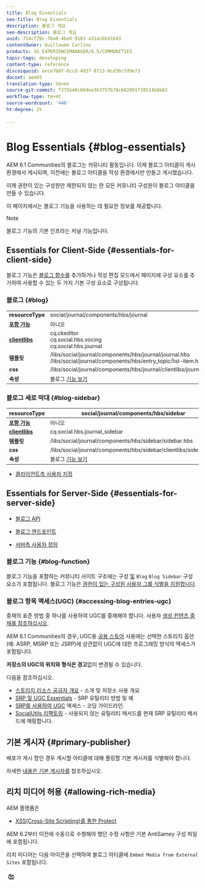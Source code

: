 ```yaml
---
title: Blog Essentials
seo-title: Blog Essentials
description: 블로그 개요
seo-description: 블로그 개요
uuid: 714cf70c-76a0-4be6-9163-a31ac6bd1643
contentOwner: Guillaume Carlino
products: SG_EXPERIENCEMANAGER/6.5/COMMUNITIES
topic-tags: developing
content-type: reference
discoiquuid: eece7b8f-6ccd-4037-8713-0cd36cfd9e73
docset: aem65
translation-type: tm+mt
source-git-commit: f375b40c084ee363757b78c602091f38524b8b03
workflow-type: tm+mt
source-wordcount: '446'
ht-degree: 2%

---
```



# Blog Essentials {#blog-essentials}

AEM 6.1 Communities의 블로그는 커뮤니티 활동입니다. 이제 블로그 아티클이 게시 환경에서 게시되며, 이전에는 블로그 아티클을 작성 환경에서만 만들고 게시했습니다.

이제 권한이 있는 구성원만 제한되지 않는 한 모든 커뮤니티 구성원이 블로그 아티클을 만들 수 있습니다.

이 페이지에서는 블로그 기능을 사용하는 데 필요한 정보를 제공합니다.

>[!NOTE]
>
>블로그 기능의 기본 인프라는 저널 기능입니다.

## Essentials for Client-Side {#essentials-for-client-side}

블로그 기능은 [블로그 함수를](/help/communities/functions.md#blog-function) 추가하거나 작성 편집 모드에서 페이지에 구성 요소를 추가하여 사용할 수 있는 두 가지 기본 구성 요소로 구성됩니다.

### 블로그 {#blog}

<table>
 <tbody>
  <tr>
   <td> <strong>resourceType</strong></td>
   <td>social/journal/components/hbs/journal</td>
  </tr>
  <tr>
   <td> <a href="/help/communities/scf.md#add-or-include-a-communities-component"><strong>포함 가능</strong></a></td>
   <td>아니오</td>
  </tr>
  <tr>
   <td> <a href="/help/communities/clientlibs.md"><strong>clientlibs</strong></a></td>
   <td>cq.ckeditor<br /> cq.social.hbs.vocing<br /> cq.social.hbs.journal</td>
  </tr>
  <tr>
   <td> <strong>템플릿</strong></td>
   <td> /libs/social/journal/components/hbs/journal/journal.hbs<br /> /libs/social/journal/components/hbs/entry_topic/list-item.hbs</td>
  </tr>
  <tr>
   <td> <strong>css</strong></td>
   <td> /libs/social/journal/components/hbs/journal/clientlibs/journal.css</td>
  </tr>
  <tr>
   <td><strong> 속성</strong></td>
   <td>블로그 <a href="/help/communities/blog-feature.md">기능 보기</a></td>
  </tr>
 </tbody>
</table>

### 블로그 세로 막대 {#blog-sidebar}

| **resourceType** | social/journal/components/hbs/sidebar |
|---|---|
| [**포함 가능**](/help/communities/scf.md#add-or-include-a-communities-component) | 아니오 |
| [**clientlibs**](/help/communities/clientlibs.md) | cq.social.hbs.journal_sidebar |
| **템플릿** | /libs/social/journal/components/hbs/sidebar/sidebar.hbs |
| **css** | /libs/social/journal/components/hbs/sidebar/clientlibs/sidebar.css |
| **속성** | 블로그 [기능 보기](/help/communities/blog-feature.md) |

* [클라이언트측 사용자 지정](/help/communities/client-customize.md)

## Essentials for Server-Side {#essentials-for-server-side}

* [블로그 API](https://helpx.adobe.com/experience-manager/6-5/sites/developing/using/reference-materials/javadoc/com/adobe/cq/social/journal/client/api/package-summary.html)

* [블로그 엔드포인트](https://helpx.adobe.com/experience-manager/6-5/sites/developing/using/reference-materials/javadoc/com/adobe/cq/social/journal/client/endpoints/package-summary.html)

* [서버측 사용자 정의](/help/communities/server-customize.md)

### 블로그 기능 {#blog-function}

블로그 기능을 포함하는 커뮤니티 사이트 구조에는 구성 [및](/help/communities/functions.md#blog-function) `Blog` `Blog Sidebar` 구성 요소가 포함됩니다. 블로그 기능은 [권한이 있는 구성원 사용자 그룹 식별을 지원합니다](/help/communities/users.md#privileged-members-group).

### 블로그 항목 액세스(UGC) {#accessing-blog-entries-ugc}

중재의 표준 방법 중 하나를 사용하여 UGC를 중재해야 합니다.
사용자 [생성 컨텐츠 중재를 참조하십시오](/help/communities/moderate-ugc.md).

AEM 6.1 Communities의 경우, UGC용 [공용 스토어](/help/communities/working-with-srp.md) 사용에는 선택한 스토리지 옵션(예: ASRP, MSRP 또는 JSRP)에 상관없이 UGC에 대한 프로그래밍 방식의 액세스가 포함됩니다.

**저장소의 UGC의 위치와 형식은 경고**&#x200B;없이 변경될 수 있습니다.

다음을 참조하십시오.

* [스토리지 리소스 공급자 개요](/help/communities/srp.md) - 소개 및 저장소 사용 개요
* [SRP 및 UGC Essentials](/help/communities/srp-and-ugc.md) - SRP 유틸리티 방법 및 예
* [SRP를 사용하여 UGC](/help/communities/accessing-ugc-with-srp.md) 액세스 - 코딩 가이드라인.
* [SocialUtils 리팩토링](/help/communities/socialutils.md) - 사용되지 않는 유틸리티 메서드를 현재 SRP 유틸리티 메서드에 매핑합니다.

## 기본 게시자 {#primary-publisher}

배포가 게시 팜인 경우 게시할 아티클에 대해 폴링할 기본 게시자를 식별해야 합니다.

자세한 [내용은 기본 게시자를](/help/communities/deploy-communities.md#primary-publisher) 참조하십시오.

## 리치 미디어 허용 {#allowing-rich-media}

AEM 플랫폼은

* [XSS(Cross-Site Scripting)를 통한 Protect](/help/sites-developing/security.md#protect-against-cross-site-scripting-xss)

AEM 6.2부터 이전에 수동으로 수행해야 했던 수정 사항은 기본 AntiSamey 구성 파일에 포함됩니다.

리치 미디어는 다음 아이콘을 선택하여 블로그 아티클에 `Embed Media from External Sites` 포함됩니다.

![media](assets/media-icon.png)

